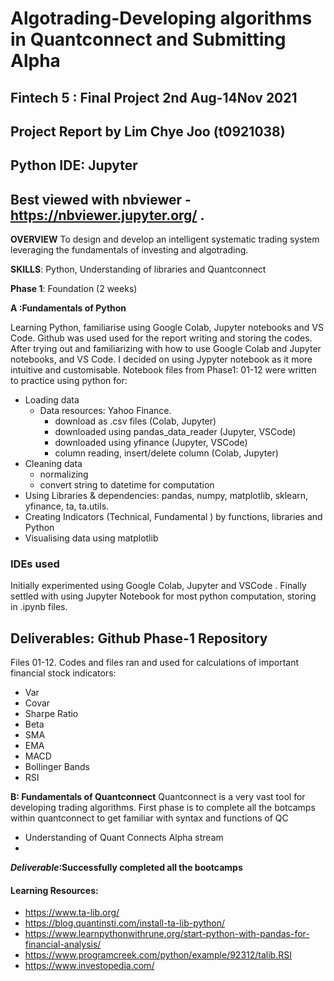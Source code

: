 # Algotrading-Developing algorithms in Quantconnect and Submitting Alpha
## Fintech 5 : Final Project 2nd Aug-14Nov 2021
## Project Report by Lim Chye Joo (t0921038)

## Python IDE: Jupyter
## Best viewed with nbviewer - https://nbviewer.jupyter.org/ .

**OVERVIEW**
To design and develop an intelligent systematic trading system leveraging the fundamentals of
investing and algotrading.

**SKILLS**: Python, Understanding of libraries and Quantconnect

**Phase 1**: Foundation (2 weeks)

**A :Fundamentals of Python**

Learning Python, familiarise using Google Colab, Jupyter notebooks and VS Code.
Github was used used for the report writing and storing the codes.
After trying out and familiarizing with how to use Google Colab and Jupyter notebooks, and VS Code. I decided on using Jypyter notebook as it more intuitive and customisable.
Notebook files from Phase1: 01-12 were written to practice using python for:

- Loading data
  - Data resources: Yahoo Finance. 
    - download as .csv files (Colab, Jupyter)
    - downloaded using pandas_data_reader (Jupyter, VSCode)
    - downloaded using yfinance (Jupyter, VSCode)
    - column reading, insert/delete column (Colab, Jupyter)
- Cleaning data
  - normalizing
  - convert string to datetime for computation
- Using Libraries & dependencies: pandas, numpy, matplotlib, sklearn, yfinance, ta, ta.utils.
- Creating Indicators (Technical, Fundamental ) by functions, libraries and Python
- Visualising data using matplotlib

### IDEs used
Initially experimented using Google Colab, Jupyter and VSCode . 
Finally settled with using Jupyter Notebook for most python computation, storing in .ipynb files. 



## Deliverables: Github Phase-1 Repository
Files 01-12. Codes and files ran and used for calculations of important financial stock indicators:

- Var
- Covar
- Sharpe Ratio
- Beta
- SMA
- EMA
- MACD
- Bollinger Bands
- RSI


**B: Fundamentals of Quantconnect**
Quantconnect is a very vast tool for developing trading algorithms. First phase is to complete all
the botcamps within quantconnect to get familiar with syntax and functions of QC
- Understanding of Quant Connects Alpha stream
- 
***Deliverable*:Successfully completed all the bootcamps**

#### Learning Resources:

- https://www.ta-lib.org/
- https://blog.quantinsti.com/install-ta-lib-python/
- https://www.learnpythonwithrune.org/start-python-with-pandas-for-financial-analysis/
- https://www.programcreek.com/python/example/92312/talib.RSI
- https://www.investopedia.com/



